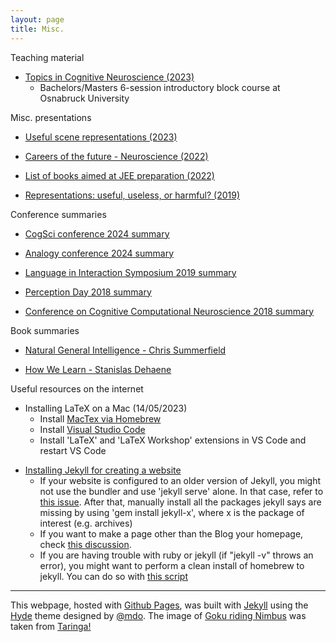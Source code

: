 ```yaml
---
layout: page
title: Misc.
---
```


<p class="message">
  Teaching material
</p>

- [Topics in Cognitive Neuroscience (2023)](https://doi.org/10.6084/m9.figshare.23537094.v1)
  - Bachelors/Masters 6-session introductory block course at Osnabruck University

<p class="message">
  Misc. presentations
</p>

- [Useful scene representations (2023)](https://doi.org/10.6084/m9.figshare.22698157.v1)

- [Careers of the future - Neuroscience (2022)](https://youtu.be/78QvSqDbDo0)

- [List of books aimed at JEE preparation (2022)](https://sushrutthorat.com/jee_prep/)

- [Representations: useful, useless, or harmful? (2019)](https://doi.org/10.6084/m9.figshare.18347789.v2)

<p class="message">
  Conference summaries
</p>

- [CogSci conference 2024 summary](https://x.com/martisamuser/status/1816228709587902573)

- [Analogy conference 2024 summary](https://x.com/martisamuser/status/1815870491170681193)

- [Language in Interaction Symposium 2019 summary](https://twitter.com/martisamuser/status/1115679784942673922?s=20)

- [Perception Day 2018 summary](https://twitter.com/martisamuser/status/1071357743318077441?s=20)

- [Conference on Cognitive Computational Neuroscience 2018 summary](https://twitter.com/martisamuser/status/1037930887592206336?s=20)
  <!-- - Correction to the first tweet - the accepted papers can be found [here](https://ccneuro.org/2018/Papers/AcceptedPapers.asp) -->

<p class="message">
  Book summaries
</p>

- [Natural General Intelligence - Chris Summerfield](https://x.com/martisamuser/status/1620197018072190976?s=20)

- [How We Learn - Stanislas Dehaene](https://x.com/martisamuser/status/1715296374831399358?s=20)

<p class="message">
  Useful resources on the internet
</p>

- Installing LaTeX on a Mac (14/05/2023)
  - Install [MacTex via Homebrew](https://formulae.brew.sh/cask/mactex)
  - Install [Visual Studio Code](https://code.visualstudio.com/)
  - Install 'LaTeX' and 'LaTeX Workshop' extensions in VS Code and restart VS Code

<!-- - [Running Tensorboard through a remote server](https://stackoverflow.com/questions/37987839/how-can-i-run-tensorboard-on-a-remote-server)
  - The first solution works wonderfully (14/12/17)
  - The [Tensorboard tutorial](https://www.tensorflow.org/get_started/summaries_and_tensorboard) is pretty understandable. Basically, create summaries, initialise FileWriters with directories, and write the summaries during training.
  - If you get the error "locale.Error: unsupported locale setting", while attempting to run Tensorboard, the first solution mentioned [here](https://stackoverflow.com/questions/14547631/python-locale-error-unsupported-locale-setting) would help.
  - If you get the error "Tried to connect to port 6006, but address is in use", you can either try to [kill](https://www.digitalocean.com/community/tutorials/how-to-use-ps-kill-and-nice-to-manage-processes-in-linux) Tensorboard or you can switch to another port (say 8008), by doing something like "ssh -L 16006:127.0.0.1:8008 xx@xxxx" and access tensorboard on your local machine at "127.0.0.1:16006/" -->

- [Installing Jekyll for creating a website](https://x-team.com/blog/build-a-free-website-with-jekyll-and-github-pages/)
	- If your website is configured to an older version of Jekyll, you might not use the bundler and use 'jekyll serve' alone. In that case, refer to [this issue](https://github.com/Huxpro/huxpro.github.io/issues/62). After that, manually install all the packages jekyll says are missing by using 'gem install jekyll-x', where x is the package of interest (e.g. archives)
  - If you want to make a page other than the Blog your homepage, check [this discussion](https://github.com/jekyll/jekyll-help/issues/289).
  - If you are having trouble with ruby or jekyll (if "jekyll -v" throws an error), you might want to perform a clean install of homebrew to jekyll. You can do so with [this script](https://github.com/monfresh/laptop)

<hr>

This webpage, hosted with [Github Pages](https://pages.github.com), was built with [Jekyll](http://jekyllrb.com) using the [Hyde](https://github.com/poole/hyde) theme designed by [@mdo](https://twitter.com/mdo). The image of [Goku riding Nimbus](https://wallpapers.wallhaven.cc/wallpapers/full/wallhaven-241742.png) was taken from [Taringa!](https://www.taringa.net/post/imagenes/18835146/Wallpapers-Dragon-Ball.html)
